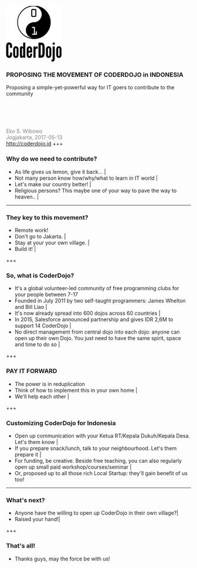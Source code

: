 <img src="https://raw.githubusercontent.com/CoderDojoIndonesia/kerjadarirumahgajidariluarnegeri/01-softlaunch-coderdojoid/coderdojo.png" alt="CoderDojo" width="30%" height="30%"/>

### PROPOSING THE MOVEMENT OF CODERDOJO in INDONESIA

Proposing a simple-yet-powerful way for IT goers to contribute to the community
<br/>
<br/>
<br/>
<br/>
<br/>
<br/>
<span style="color:gray">Eko S. Wibowo</span>
<br/>
<span style="color:gray">Jogjakarta, 2017-05-13</span>
<br/>
<span style="color:gray">http://coderdojo.id</span>
+++
### Why do we need to contribute?
- As life gives us lemon, give it back... |
- Not many person know how/why/what to learn in IT world |
- Let's make our country better! |
- Religious persons? This maybe one of your way to pave the way to heaven.. |

---
### They key to this movement?
- Remote work!
- Don't go to Jakarta. |
- Stay at your your own village. |
- Build it! |

+++
### So, what is CoderDojo?
- It's a global volunteer-led community of free programming clubs for your people between 7-17
- Founded in July 2011 by two self-taught programmers: James Whelton and Bill Liao |
- It's now already spread into 600 dojos across 60 countries |
- In 2015, Salesforce announced partnership and gives IDR 2,6M to support 14 CoderDojo |
- No direct management from central dojo into each dojo: anyone can open up their own Dojo. You just need to have the same spirit, space and time to do so |

+++
### PAY IT FORWARD
- The power is in reduplication
- Think of how to implement this in your own home |
- We'll help each other |

+++
### Customizing CoderDojo for Indonesia
- Open up communication with your Ketua RT/Kepala Dukuh/Kepala Desa. Let's them know |
- If you prepare snack/lunch, talk to your neighbourhood. Let's them prepare it |
- For funding, be creative. Beside free teaching, you can also regularly open up small paid workshop/courses/seminar |
- Or, proposed up to all those rich Local Startup: they'll gain benefit of us too!

---
###  What's next?
- Anyone have the willing to open up CoderDojo in their own village?|
- Raised your hand!|

+++
### That's all!
- Thanks guys, may the force be with us! 
